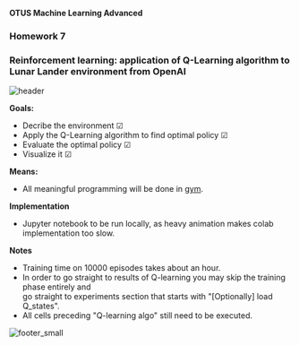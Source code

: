**OTUS Machine Learning Advanced**
### **Homework 7**

### Reinforcement learning: application of Q-Learning algorithm to Lunar Lander environment from OpenAI

![header](https://user-images.githubusercontent.com/73858914/169029312-c1246420-d91a-4d3d-ac82-aaff7425a2b8.png)

**Goals:**  

- Decribe the environment   ☑︎
- Apply the Q-Learning algorithm to find optimal policy   ☑︎
- Evaluate the optimal policy   ☑︎
- Visualize it  ☑︎

**Means:**  

- All meaningful programming will be done in [gym](https://www.gymlibrary.ml/).

**Implementation**
- Jupyter notebook to be run locally, as heavy animation makes colab implementation too slow.

**Notes**
- Training time on 10000 episodes takes about an hour. 
- In order to go straight to results of Q-learning you may skip the training phase entirely and   
go straight to experiments section that starts with "[Optionally] load Q_states". 
- All cells preceding "Q-learning algo" still need to be executed.

   
![footer_small](https://user-images.githubusercontent.com/73858914/169066760-a0b82e07-af1d-4ee9-874f-e996b401e18e.png)
